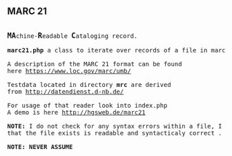 <h2>MARC 21</h2>

<pre>

<b style="font-size:1.2em">MA</b>chine-<b style="font-size:1.2em">R</b>eadable <b style="font-size:1.2em">C</b>ataloging record.

<b>marc21.php</b> a class to iterate over records of a file in marc 21 format

A description of the MARC 21 format can be found 
here <a href="//https://www.loc.gov/marc/umb/">https://www.loc.gov/marc/umb/</a>

Testdata located in directory <b>mrc</b> are derived 
from <a href="http://datendienst.d-nb.de/cgi-bin/mabit.pl?userID=testdat&pass=testdat&cmd=login">http://datendienst.d-nb.de/</a>

For usage of that reader look into index.php
A demo is here <a href="http://hgsweb.de/marc21">http://hgsweb.de/marc21</a>

<b>NOTE:</b> I do not check for any syntax errors within a file, I just assume,
that the file exists is readable and syntacticaly correct .

<b>NOTE: NEVER ASSUME</b>


</pre>